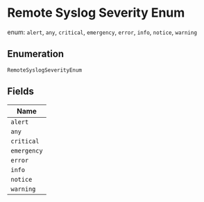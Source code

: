 
# Remote Syslog Severity Enum

enum: `alert`, `any`, `critical`, `emergency`, `error`, `info`, `notice`, `warning`

## Enumeration

`RemoteSyslogSeverityEnum`

## Fields

| Name |
|  --- |
| `alert` |
| `any` |
| `critical` |
| `emergency` |
| `error` |
| `info` |
| `notice` |
| `warning` |

